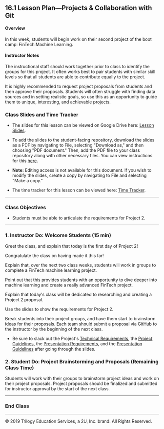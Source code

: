 ## 16.1 Lesson Plan—Projects & Collaboration with Git

#### Overview

In this week, students will begin work on their second project of the boot camp: FinTech Machine Learning.

#### Instructor Notes

The instructional staff should work together prior to class to identify the groups for this project. It often works best to pair students with similar skill levels so that all students are able to contribute equally to the project.

It is highly recommended to request project proposals from students and then approve their proposals. Students will often struggle with finding data sources and in setting realistic goals, so use this as an opportunity to guide them to unique, interesting, and achievable projects.

### Class Slides and Time Tracker

* The slides for this lesson can be viewed on Google Drive here: [Lesson Slides](https://docs.google.com/presentation/d/1Sh0bdCw7eP0Xhd6Bw0gFp-Jt4wYdwWyUiqGBUkFdd68/edit?usp=sharing).

* To add the slides to the student-facing repository, download the slides as a PDF by navigating to File, selecting "Download as," and then choosing "PDF document." Then, add the PDF file to your class repository along with other necessary files. You can view instructions for this [here](https://docs.google.com/document/d/1XM90c4s9XjwZHjdUlwEMcv2iXcO_yRGx5p2iLZ3BGNI/edit?usp=sharing).

* **Note:** Editing access is not available for this document. If you wish to modify the slides, create a copy by navigating to File and selecting "Make a copy."

* The time tracker for this lesson can be viewed here: [Time Tracker](TimeTracker.xlsx).

- - -

### Class Objectives

* Students must be able to articulate the requirements for Project 2.

- - -

### 1. Instructor Do: Welcome Students (15 min)

Greet the class, and explain that today is the first day of Project 2!

Congratulate the class on having made it this far!

Explain that, over the next two class weeks, students will work in groups to complete a FinTech machine learning project.

Point out that this provides students with an opportunity to dive deeper into machine learning and create a really advanced FinTech project.

Explain that today's class will be dedicated to researching and creating a Project 2 proposal.

Use the slides to show the requirements for Project 2.

Break students into their project groups, and have them start to brainstorm ideas for their proposals. Each team should submit a proposal via GitHub to the instructor by the beginning of the next class.

* Be sure to slack out the Project's [Technical Requirements](../../../03-Projects/Project-02/TechnicalRequirements.md), the [Project Guidelines](../../../03-Projects/Project-02/ProjectGuidelines.md), the [Presentation Requirements](../../../03-Projects/Project-02/PresentationRequirements.md), and the [Presentation Guidelines](../../../03-Projects/Project-02/PresentationGuidelines.md) after going through the slides.

### 2. Student Do: Project Brainstorming and Proposals (Remaining Class Time)

Students will work with their groups to brainstorm project ideas and work on their project proposals. Project proposals should be finalized and submitted for instructor approval by the start of the next class.

- - -

### End Class

- - -

© 2019 Trilogy Education Services, a 2U, Inc. brand. All Rights Reserved.
